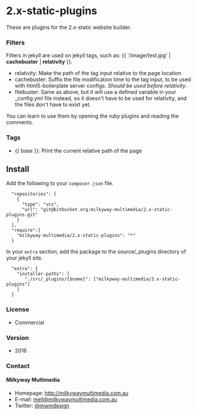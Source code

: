 2.x-static-plugins
==================
These are plugins for the 2.x-static website builder.

### Filters
Filters in jekyll are used on jekyll tags, such as: {{ '/image/test.jpg' | **cachebuster** | **relativity** }}.

- relativity: Make the path of the tag input relative to the page location
- cachebuster: Suffix the file modification time to the tag input, to be used with html5-boilerplate server configs. *Should be used before relativity*.
- filebuster: Same as above, but it will use a defined variable in your _config.yml file instead, so it doesn't have to be used for relativity, and the files don't have to exist yet.

You can learn to use them by opening the ruby plugins and reading the comments.

### Tags
- {{ base }}: Print the current relative path of the page

## Install
Add the following to your `composer.json` file.

```
  "repositories": [
    {
      "type": "vcs",
      "url": "git@bitbucket.org:milkyway-multimedia/2.x-static-plugins.git"
    }
  ],
  "require":{
    "milkyway-multimedia/2.x-static-plugins": "*"
  }
```

In your `extra` section, add the package to the source/_plugins directory of your jekyll site.

```
  "extra": {
    "installer-paths": [
       "./src/_plugins/{$name}": ["milkyway-multimedia/2.x-static-plugins"]
    ]
  }
```

### License
* Commercial

### Version
* 2016

### Contact
#### Milkyway Multimedia
* Homepage: http://milkywaymultimedia.com.au
* E-mail: mell@milkywaymultimedia.com.au
* Twitter: [@mwmdesign](https://twitter.com/mwmdesign "mwmdesign on twitter")